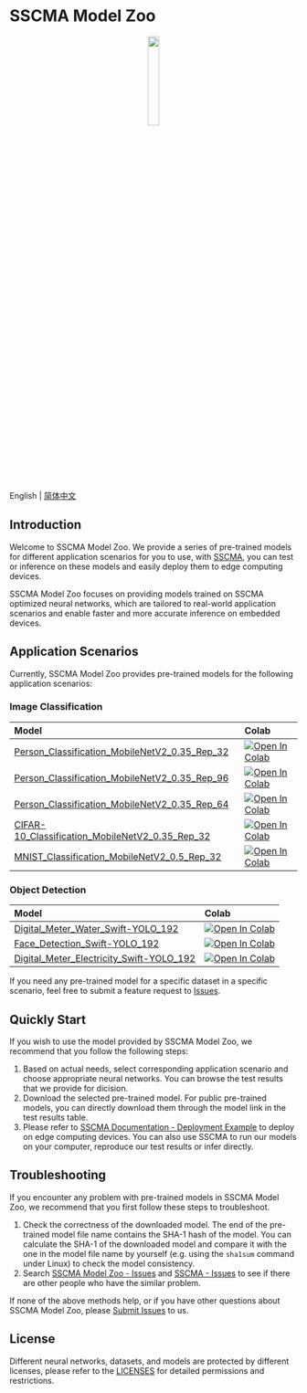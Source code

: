 # SSCMA Model Zoo

<div align="center">
  <a href="https://sensecraftma.seeed.cc/" target="_blank"><img width="20%" src="https://sensecraftma.seeed.cc/images/SSCMA-Hero.png"></a>
</div>

English | [简体中文](README_zh_CN.md)

## Introduction

Welcome to SSCMA Model Zoo. We provide a series of pre-trained models for different application scenarios for you to use, with [SSCMA](https://github.com/Seeed-Studio/SSCMA), you can test or inference on these models and easily deploy them to edge computing devices.

SSCMA Model Zoo focuses on providing models trained on SSCMA optimized neural networks, which are tailored to real-world application scenarios and enable faster and more accurate inference on embedded devices.

## Application Scenarios

Currently, SSCMA Model Zoo provides pre-trained models for the following application scenarios:

### Image Classification

| Model                                                                                                         | Colab                                                                                                                                                                                                                                              |
|:--------------------------------------------------------------------------------------------------------------|:---------------------------------------------------------------------------------------------------------------------------------------------------------------------------------------------------------------------------------------------------|
| [Person_Classification_MobileNetV2_0.35_Rep_32](docs/en/Person_Classification_MobileNetV2_0.35_Rep_32.md)     | [![Open In Colab](https://colab.research.google.com/assets/colab-badge.svg)](https://colab.research.google.com/github/seeed-studio/sscma-model-zoo/blob/refactor-auto-generate/notebooks/en/Person_Classification_MobileNetV2_0.35_Rep_32.ipynb)   |
| [Person_Classification_MobileNetV2_0.35_Rep_96](docs/en/Person_Classification_MobileNetV2_0.35_Rep_96.md)     | [![Open In Colab](https://colab.research.google.com/assets/colab-badge.svg)](https://colab.research.google.com/github/seeed-studio/sscma-model-zoo/blob/refactor-auto-generate/notebooks/en/Person_Classification_MobileNetV2_0.35_Rep_96.ipynb)   |
| [Person_Classification_MobileNetV2_0.35_Rep_64](docs/en/Person_Classification_MobileNetV2_0.35_Rep_64.md)     | [![Open In Colab](https://colab.research.google.com/assets/colab-badge.svg)](https://colab.research.google.com/github/seeed-studio/sscma-model-zoo/blob/refactor-auto-generate/notebooks/en/Person_Classification_MobileNetV2_0.35_Rep_64.ipynb)   |
| [CIFAR-10_Classification_MobileNetV2_0.35_Rep_32](docs/en/CIFAR-10_Classification_MobileNetV2_0.35_Rep_32.md) | [![Open In Colab](https://colab.research.google.com/assets/colab-badge.svg)](https://colab.research.google.com/github/seeed-studio/sscma-model-zoo/blob/refactor-auto-generate/notebooks/en/CIFAR-10_Classification_MobileNetV2_0.35_Rep_32.ipynb) |
| [MNIST_Classification_MobileNetV2_0.5_Rep_32](docs/en/MNIST_Classification_MobileNetV2_0.5_Rep_32.md)         | [![Open In Colab](https://colab.research.google.com/assets/colab-badge.svg)](https://colab.research.google.com/github/seeed-studio/sscma-model-zoo/blob/refactor-auto-generate/notebooks/en/MNIST_Classification_MobileNetV2_0.5_Rep_32.ipynb)     |

### Object Detection

| Model                                                                                           | Colab                                                                                                                                                                                                                                       |
|:------------------------------------------------------------------------------------------------|:--------------------------------------------------------------------------------------------------------------------------------------------------------------------------------------------------------------------------------------------|
| [Digital_Meter_Water_Swift-YOLO_192](docs/en/Digital_Meter_Water_Swift-YOLO_192.md)             | [![Open In Colab](https://colab.research.google.com/assets/colab-badge.svg)](https://colab.research.google.com/github/seeed-studio/sscma-model-zoo/blob/refactor-auto-generate/notebooks/en/Digital_Meter_Water_Swift-YOLO_192.ipynb)       |
| [Face_Detection_Swift-YOLO_192](docs/en/Face_Detection_Swift-YOLO_192.md)                       | [![Open In Colab](https://colab.research.google.com/assets/colab-badge.svg)](https://colab.research.google.com/github/seeed-studio/sscma-model-zoo/blob/refactor-auto-generate/notebooks/en/Face_Detection_Swift-YOLO_192.ipynb)            |
| [Digital_Meter_Electricity_Swift-YOLO_192](docs/en/Digital_Meter_Electricity_Swift-YOLO_192.md) | [![Open In Colab](https://colab.research.google.com/assets/colab-badge.svg)](https://colab.research.google.com/github/seeed-studio/sscma-model-zoo/blob/refactor-auto-generate/notebooks/en/Digital_Meter_Electricity_Swift-YOLO_192.ipynb) |



If you need any pre-trained model for a specific dataset in a specific scenario, feel free to submit a feature request to [Issues](https://github.com/Seeed-Studio/sscma-model-zoo/issues/new/choose).

## Quickly Start

If you wish to use the model provided by SSCMA Model Zoo, we recommend that you follow the following steps:

1. Based on actual needs, select corresponding application scenario and choose appropriate neural networks. You can browse the test results that we provide for dicision.
2. Download the selected pre-trained model. For public pre-trained models, you can directly download them through the model link in the test results table.
3. Please refer to [SSCMA Documentation - Deployment Example](https://sensecraftma.seeed.cc/SSCMA/examples/examples) to deploy on edge computing devices. You can also use SSCMA to run our models on your computer, reproduce our test results or infer directly.

## Troubleshooting

If you encounter any problem with pre-trained models in SSCMA Model Zoo, we recommend that you first follow these steps to troubleshoot.

1. Check the correctness of the downloaded model. The end of the pre-trained model file name contains the SHA-1 hash of the model. You can calculate the SHA-1 of the downloaded model and compare it with the one in the model file name by yourself (e.g. using the `sha1sum` command under Linux) to check the model consistency.
2. Search [SSCMA Model Zoo - Issues](https://github.com/Seeed-Studio/sscma-model-zoo/issues) and [SSCMA - Issues](https://github.com/Seeed-Studio/SSCMA/issues) to see if there are other people who have the similar problem.

If none of the above methods help, or if you have other questions about SSCMA Model Zoo, please [Submit Issues](https://github.com/Seeed-Studio/sscma-model-zoo/issues/new/choose) to us.

## License

Different neural networks, datasets, and models are protected by different licenses, please refer to the [LICENSES](LICENSES) for detailed permissions and restrictions.
